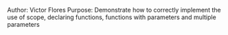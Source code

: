 Author: Victor Flores
Purpose: Demonstrate how to correctly implement the use of scope, declaring functions, functions with parameters and multiple parameters